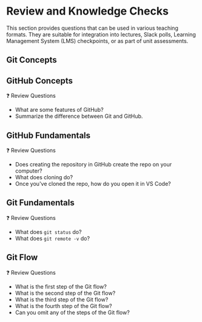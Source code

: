 # Review and Knowledge Checks

This section provides questions that can be used in various teaching formats. They are suitable for integration into lectures, Slack polls, Learning Management System (LMS) checkpoints, or as part of unit assessments.

## Git Concepts

## GitHub Concepts

❓ Review Questions

- What are some features of GitHub?
- Summarize the difference between Git and GitHub.

## GitHub Fundamentals

❓ Review Questions

- Does creating the repository in GitHub create the repo on your computer?
- What does cloning do?
- Once you've cloned the repo, how do you open it in VS Code?

## Git Fundamentals

❓ Review Questions

- What does `git status` do?
- What does `git remote -v` do?

## Git Flow

❓ Review Questions

- What is the first step of the Git flow?
- What is the second step of the Git flow?
- What is the third step of the Git flow?
- What is the fourth step of the Git flow?
- Can you omit any of the steps of the Git flow?
